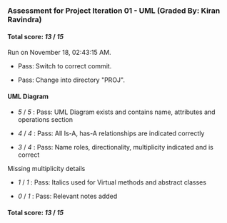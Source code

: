 ### Assessment for Project Iteration 01 - UML (Graded By: Kiran Ravindra)

#### Total score: _13_ / _15_

Run on November 18, 02:43:15 AM.

+ Pass: Switch to correct commit.



+ Pass: Change into directory "PROJ".


#### UML Diagram

+  _5_ / _5_ : Pass: UML Diagram exists and contains name, attributes and operations section



+  _4_ / _4_ : Pass: All Is-A, has-A  relationships are indicated correctly



+  _3_ / _4_ : Pass: Name roles, directionality, multiplicity indicated and is correct 

Missing multiplicity details

+  _1_ / _1_ : Pass: Italics used for Virtual methods and abstract classes



+  _0_ / _1_ : Pass: Relevant notes added



#### Total score: _13_ / _15_

